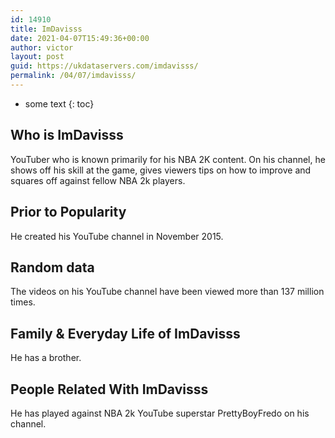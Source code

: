```yaml
---
id: 14910
title: ImDavisss
date: 2021-04-07T15:49:36+00:00
author: victor
layout: post
guid: https://ukdataservers.com/imdavisss/
permalink: /04/07/imdavisss/
---
```


* some text
{: toc}


## Who is ImDavisss



YouTuber who is known primarily for his NBA 2K content. On his channel, he shows off his skill at the game, gives viewers tips on how to improve and squares off against fellow NBA 2k players.

                
                
                
## Prior to Popularity



He created his YouTube channel in November 2015.

                
                
                
## Random data



The videos on his YouTube channel have been viewed more than 137 million times.

                
                
                
## Family & Everyday Life of ImDavisss



He has a brother.

                
                
                
## People Related With ImDavisss



He has played against NBA 2k YouTube superstar PrettyBoyFredo on his channel.

                
              
            
          
          
          